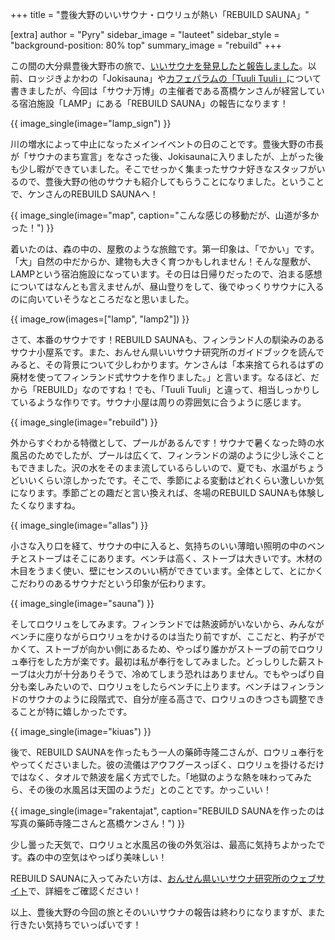 +++
title = "豊後大野のいいサウナ・ロウリュが熱い「REBUILD SAUNA」"

[extra]
author = "Pyry"
sidebar_image = "lauteet"
sidebar_style = "background-position: 80% top"
 summary_image = "rebuild"
+++

この間の大分県豊後大野市の旅で、[いいサウナを発見したと報告しました](@/2021-07-30-bungo-oono/index.md)。以前、ロッジきよかわの「Jokisauna」や[カフェパラムの「Tuuli Tuuli」](@/2021-08-06-tuulituuli/index.md)について書きましたが、今回は「サウナ万博」の主催者である髙橋ケンさんが経営している宿泊施設「LAMP」にある「REBUILD SAUNA」の報告になります！

<!-- more -->

{{ image_single(image="lamp_sign") }}

川の増水によって中止になったメインイベントの日のことです。豊後大野の市長が「サウナのまち宣言」をなさった後、Jokisaunaに入りましたが、上がった後も少し暇ができていました。そこでせっかく集まったサウナ好きなスタッフがいるので、豊後大野の他のサウナも紹介してもらうことになりました。ということで、ケンさんのREBUILD SAUNAへ！

{{ image_single(image="map", caption="こんな感じの移動だが、山道が多かった！") }}

着いたのは、森の中の、屋敷のような旅館です。第一印象は、「でかい」です。「大」自然の中だからか、建物も大きく育つかもしれません！そんな屋敷が、LAMPという宿泊施設になっています。その日は日帰りだったので、泊まる感想についてはなんとも言えませんが、昼山登りをして、後でゆっくりサウナに入るのに向いていそうなところだなと思いました。

{{ image_row(images=["lamp", "lamp2"]) }}

さて、本番のサウナです！REBUILD SAUNAも、フィンランド人の馴染みのあるサウナ小屋系です。また、おんせん県いいサウナ研究所のガイドブックを読んでみると、その背景について少しわかります。ケンさんは「本来捨てられるはずの廃材を使ってフィンランド式サウナを作りました。」と言います。なるほど、だから「REBUILD」なのですね！でも、「Tuuli Tuuli」と違って、相当しっかりしているような作りです。サウナ小屋は周りの雰囲気に合うように感じます。

{{ image_single(image="rebuild") }}

外からすぐわかる特徴として、プールがあるんです！サウナで暑くなった時の水風呂のためでしたが、プールは広くて、フィンランドの湖のように少し泳ぐこともできました。沢の水をそのまま流しているらしいので、夏でも、水温がちょうどいいくらい涼しかったです。そこで、季節による変動はどれくらい激しいか気になります。季節ごとの趣だと言い換えれば、冬場のREBUILD SAUNAも体験したくなりますね。

{{ image_single(image="allas") }}

小さな入り口を経て、サウナの中に入ると、気持ちのいい薄暗い照明の中のベンチとストーブはそこにあります。ベンチは高く、ストーブは大きいです。木材の木目をうまく使い、壁にセンスのいい柄ができています。全体として、とにかくこだわりのあるサウナだという印象が伝わります。

{{ image_single(image="sauna") }}

そしてロウリュをしてみます。フィンランドでは熱波師がいないから、みんながベンチに座りながらロウリュをかけるのは当たり前ですが、ここだと、杓子がでかくて、ストーブが向かい側にあるため、やっぱり誰かがストーブの前でロウリュ奉行をした方が楽です。最初は私が奉行をしてみました。どっしりした薪ストーブは火力が十分ありそうで、冷めてしまう恐れはありません。でもやっぱり自分も楽しみたいので、ロウリュをしたらベンチに上ります。ベンチはフィンランドのサウナのように段階式で、自分が座る高さで、ロウリュのきつさも調整できることが特に嬉しかったです。

{{ image_single(image="kiuas") }}

後で、REBUILD SAUNAを作ったもう一人の藥師寺隆二さんが、ロウリュ奉行をやってくださいました。彼の流儀はアウフグースっぽく、ロウリュを掛けるだけではなく、タオルで熱波を届く方式でした。「地獄のような熱を味わってみたら、その後の水風呂は天国のようだ」とのことです。かっこいい！

{{ image_single(image="rakentajat", caption="REBUILD SAUNAを作ったのは写真の藥師寺隆二さんと髙橋ケンさん！") }}

少し曇った天気で、ロウリュと水風呂の後の外気浴は、最高に気持ちよかったです。森の中の空気はやっぱり美味しい！

REBUILD SAUNAに入ってみたい方は、[おんせん県いいサウナ研究所のウェブサイト](https://iisaunalab.com/rebuildsauna)で、詳細をご確認ください！

以上、豊後大野の今回の旅とそのいいサウナの報告は終わりになりますが、また行きたい気持ちでいっぱいです！